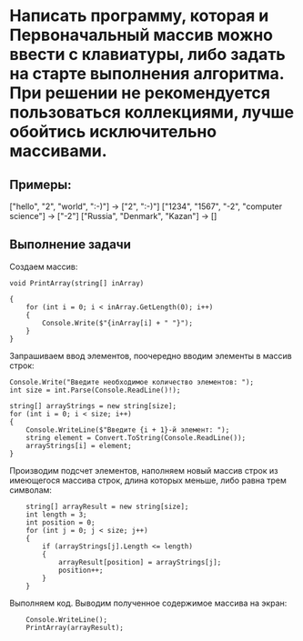 # Написать программу, которая и Первоначальный массив можно ввести с клавиатуры, либо задать на старте выполнения алгоритма. При решении не рекомендуется пользоваться коллекциями, лучше обойтись исключительно массивами.

## Примеры: 
["hello", "2", "world", ":-)"] -> ["2", ":-)"] ["1234", "1567", "-2", "computer science"] -> ["-2"] ["Russia", "Denmark", "Kazan"] -> []

## Выполнение задачи
Создаем массив:
```
void PrintArray(string[] inArray)

{
    for (int i = 0; i < inArray.GetLength(0); i++)
    {
        Console.Write($"{inArray[i] + " "}");
    }
}
```

Запрашиваем ввод элементов, поочередно вводим элементы в массив строк:
```
Console.Write("Введите необходимое количество элементов: ");
int size = int.Parse(Console.ReadLine()!);

string[] arrayStrings = new string[size];
for (int i = 0; i < size; i++)
{
    Console.WriteLine($"Введите {i + 1}-й элемент: ");         
    string element = Convert.ToString(Console.ReadLine());
    arrayStrings[i] = element;
}
```

Производим подсчет элементов, наполняем новый массив строк из имеющегося массива строк, длина которых меньше, либо равна трем символам:
```
	string[] arrayResult = new string[size];
	int length = 3;
	int position = 0;
	for (int j = 0; j < size; j++)
	{
	    if (arrayStrings[j].Length <= length)
	    {
	        arrayResult[position] = arrayStrings[j];
	        position++;
	    }
	}
```

Выполняем код. Выводим полученное содержимое массива на экран:
```
	Console.WriteLine();
	PrintArray(arrayResult);
```
